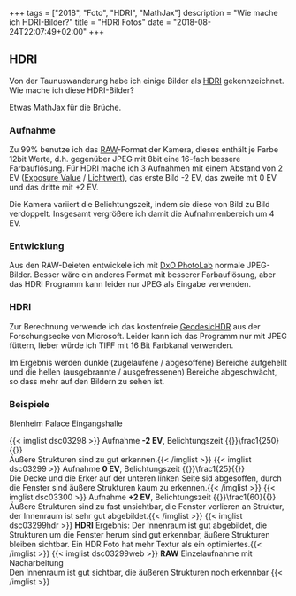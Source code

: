 +++
tags        = ["2018", "Foto", "HDRI", "MathJax"]
description = "Wie mache ich HDRI-Bilder?"
title       = "HDRI Fotos"
date        = "2018-08-24T22:07:49+02:00"
+++
## HDRI
Von der Taunuswanderung habe ich einige Bilder als [HDRI][] gekennzeichnet.
Wie mache ich diese HDRI-Bilder?  

Etwas MathJax für die Brüche.
<!--more-->

### Aufnahme

Zu 99% benutze ich das [RAW][]-Format der Kamera, dieses enthält je Farbe 12bit Werte, d.h. gegenüber JPEG mit 8bit eine 16-fach bessere Farbauflösung.
Für HDRI mache ich 3 Aufnahmen mit einem Abstand von 2 EV ([Exposure Value][] / [Lichtwert][]), das erste Bild -2 EV, das zweite mit 0 EV und das dritte mit +2 EV. 

Die Kamera variiert die Belichtungszeit, indem sie diese von Bild zu Bild verdoppelt. Insgesamt vergrößere ich damit die Aufnahmenbereich um 4 EV.

### Entwicklung

Aus den RAW-Deieten entwickele ich mit [DxO PhotoLab][] normale JPEG-Bilder.  Besser wäre ein anderes Format mit besserer Farbauflösung, aber das HDRI Programm kann leider nur JPEG als Eingabe verwenden.

### HDRI 

Zur Berechnung verwende ich das kostenfreie [GeodesicHDR][] aus der Forschungsecke von Microsoft. Leider kann ich das Programm nur mit JPEG füttern, lieber würde ich TIFF mit 16 Bit Farbkanal verwenden.

Im Ergebnis werden dunkle (zugelaufene / abgesoffene) Bereiche aufgehellt und die hellen (ausgebrannte / ausgefressenen) Bereiche abgeschwächt, so dass mehr auf den Bildern zu sehen ist.

### Beispiele 

Blenheim Palace Eingangshalle

{{< imglist dsc03298    >}} Aufnahme **-2 EV**, Belichtungszeit {{<tex>}}\frac1{250}{{</tex>}}<br/>Äußere Strukturen sind zu gut erkennen.{{< /imglist >}}
{{< imglist dsc03299    >}} Aufnahme  **0 EV**, Belichtungszeit {{<tex>}}\frac1{25}{{</tex>}}<br/>Die Decke und die Erker auf der unteren linken Seite sid abgesoffen, durch die Fenster sind äußere Strukturen kaum zu erkennen.{{< /imglist >}}
{{< imglist dsc03300    >}} Aufnahme **+2 EV**, Belichtungszeit {{<tex>}}\frac1{60}{{</tex>}}<br/>Äußere Strukturen sind zu fast unsichtbar, die Fenster verlieren an Struktur, der Innenraum ist sehr gut abgebildet.{{< /imglist >}}
{{< imglist dsc03299hdr >}} **HDRI** Ergebnis: Der Innenraum ist gut abgebildet, die Strukturen um die Fenster herum sind gut erkennbar, äußere Strukturen bleiben sichtbar. Ein HDR Foto hat mehr Textur als ein optimiertes.{{< /imglist >}}
{{< imglist dsc03299web >}} **RAW** Einzelaufnahme mit Nacharbeitung<br/>Den Innenraum ist gut sichtbar, die äußeren Strukturen noch erkennbar {{< /imglist >}}


[HDRI]: https://de.wikipedia.org/wiki/HDRI-Erzeugung_aus_Belichtungsreihen "HDRI-Erzeugung aus Belichtungsreihen" 
[Exposure Value]: https://en.wikipedia.org/wiki/Exposure_value "Wiki Exposure value"
[Lichtwert]: https://de.wikipedia.org/wiki/Lichtwert "Wiki Lichtwert"
[DxO PhotoLab]:https://www.dxo.com/de/dxo-photolab/ "DxO PhotoLab Foto-Software"
[GeodesicHDR]: https://www.microsoft.com/en-us/download/details.aspx?id=52481 "Geodesic High-Dynamic-Range Photography Tool"
[RAW]: https://de.wikipedia.org/wiki/Rohdatenformat "Wiki Rohdatenformat"
